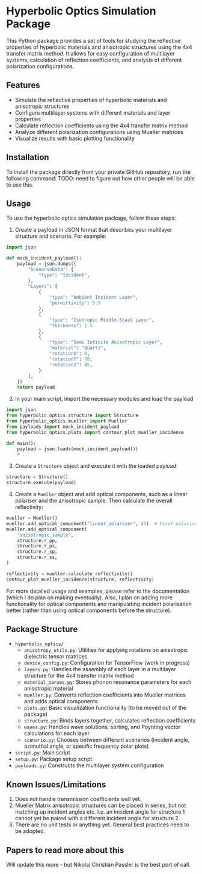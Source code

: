# Hyperbolic Optics Simulation Package

This Python package provides a set of tools for studying the reflective properties of hyperbolic materials and anisotropic structures using the 4x4 transfer matrix method. It allows for easy configuration of multilayer systems, calculation of reflection coefficients, and analysis of different polarization configurations.

## Features

- Simulate the reflective properties of hyperbolic materials and anisotropic structures
- Configure multilayer systems with different materials and layer properties
- Calculate reflection coefficients using the 4x4 transfer matrix method
- Analyze different polarization configurations using Mueller matrices
- Visualize results with basic plotting functionality

## Installation

To install the package directly from your private GitHub repository, run the following command:
TODO: need to figure out how other people will be able to use this.

## Usage

To use the hyperbolic optics simulation package, follow these steps:

1. Create a payload in JSON format that describes your multilayer structure and scenario. For example:
```python
import json

def mock_incident_payload():
    payload = json.dumps({
        "ScenarioData": {
            "type": "Incident",
        },
        "Layers": [
            {
                "type": "Ambient Incident Layer",
                "permittivity": 5.5
            },
            {
                "type": "Isotropic Middle-Stack Layer",
                "thickness": 1.5
            },
            {
                "type": "Semi Infinite Anisotropic Layer",
                "material": "Quartz",
                "rotationX": 0,
                "rotationY": 70,
                "rotationZ": 45,
            }
        ],
    })
    return payload
```

2. In your main script, import the necessary modules and load the payload

```python
import json
from hyperbolic_optics.structure import Structure
from hyperbolic_optics.mueller import Mueller
from payloads import mock_incident_payload
from hyperbolic_optics.plots import contour_plot_mueller_incidence

def main():
    payload = json.loads(mock_incident_payload())
    # ...
```

3. Create a `Structure` object and execute it with the loaded payload:

```python
structure = Structure()
structure.execute(payload)
```

4. Create a `Mueller` object and add optical components, such as a linear polariser and the anisotropic sample. Then calculate the overall reflectivity:

```python
mueller = Mueller()
mueller.add_optical_component("linear_polarizer", 45)  # First polarizer
mueller.add_optical_component(
    "anisotropic_sample",
    structure.r_pp,
    structure.r_ps,
    structure.r_sp,
    structure.r_ss,
)

reflectivity = mueller.calculate_reflectivity()
contour_plot_mueller_incidence(structure, reflectivity)
```

For more detailed usage and examples, please refer to the documentation (which I do plan on making eventually).
Also, I plan on adding more functionality for optical components and manipulating incident polarisation better (rather than using optical components before the structure).


## Package Structure

- `hyperbolic_optics/`
  - `anisotropy_utils.py`: Utilities for applying rotations on anisotropic dielectric tensor matrices
  - `device_config.py`: Configuration for TensorFlow (work in progress)
  - `layers.py`: Handles the assembly of each layer in a multilayer structure for the 4x4 transfer matrix method
  - `material_params.py`: Stores phonon resonance parameters for each anisotropic material
  - `mueller.py`: Converts reflection coefficients into Mueller matrices and adds optical components
  - `plots.py`: Basic visualization functionality (to be moved out of the package)
  - `structure.py`: Binds layers together, calculates reflection coefficients
  - `waves.py`: Handles wave solutions, sorting, and Poynting vector calculations for each layer
  - `scenario.py`: Chooses between different scenarios (incident angle, azimuthal angle, or specific frequency polar plots)
- `script.py`: Main script
- `setup.py`: Package setup script
- `payloads.py`: Constructs the multilayer system configuration


## Known Issues/Limitations
1. Does not handle transmission coefficients well yet.
2. Mueller Matrix anisotropic structures can be placed in series, but not matching up incident angles etc. I.e. an incident angle for structure 1 cannot yet be paired with a different incident angle for structure 2.
3. There are no unit tests or anything yet. General best practices need to be adopted.

## Papers to read more about this
Will update this more - but Nikolai Christian Passler is the best port of call.

